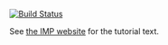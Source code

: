 [![Build Status](https://travis-ci.com/salilab/actin_tutorial.svg?branch=master)](https://travis-ci.com/salilab/actin_tutorial)

See [the IMP website](https://integrativemodeling.org/tutorials/actin/)
for the tutorial text.
